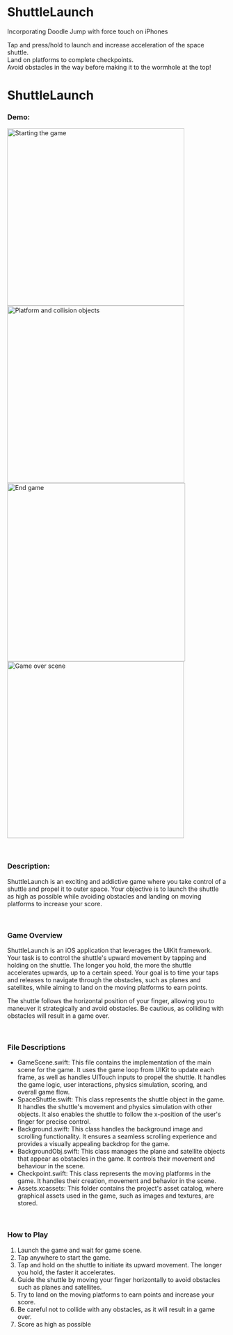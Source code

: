 # ShuttleLaunch
Incorporating Doodle Jump with force touch on iPhones

Tap and press/hold to launch and increase acceleration of the space shuttle.  
Land on platforms to complete checkpoints.  
Avoid obstacles in the way before making it to the wormhole at the top!  


# ShuttleLaunch
### **Demo:**
<img width="407" alt="Starting the game" src="https://github.com/joeykyleung/ShuttleLaunch/assets/77413460/a323eac2-2f55-4442-85c1-6fb5f6e83d7b">
<img width="407" alt="Platform and collision objects" src="https://github.com/joeykyleung/ShuttleLaunch/assets/77413460/e556826e-bfb9-4aa7-916e-9f7c5afc3350">
<img width="409" alt="End game" src="https://github.com/joeykyleung/ShuttleLaunch/assets/77413460/c43ae332-9b89-4f28-8e05-f017daae37c1">
<img width="406" alt="Game over scene" src="https://github.com/joeykyleung/ShuttleLaunch/assets/77413460/c4d4c5d6-cab3-4fac-bfb3-8ff0b52258ec">

&nbsp;
### **Description:**
ShuttleLaunch is an exciting and addictive game where you take control of a shuttle and propel it to outer space. Your objective is to launch the shuttle as high as possible while avoiding obstacles and landing on moving platforms to increase your score.

&nbsp;
### **Game Overview**
ShuttleLaunch is an iOS application that leverages the UIKit framework. Your task is to control the shuttle's upward movement by tapping and holding on the shuttle. The longer you hold, the more the shuttle accelerates upwards, up to a certain speed. Your goal is to time your taps and releases to navigate through the obstacles, such as planes and satellites, while aiming to land on the moving platforms to earn points.

The shuttle follows the horizontal position of your finger, allowing you to maneuver it strategically and avoid obstacles. Be cautious, as colliding with obstacles will result in a game over.

&nbsp;
### **File Descriptions**
* GameScene.swift: This file contains the implementation of the main scene for the game. It uses the game loop from UIKit to update each frame, as well as handles UITouch inputs to propel the shuttle. It handles the game logic, user interactions, physics simulation, scoring, and overall game flow.
* SpaceShuttle.swift: This class represents the shuttle object in the game. It handles the shuttle's movement and physics simulation with other objects. It also enables the shuttle to follow the x-position of the user's finger for precise control.
* Background.swift: This class handles the background image and scrolling functionality. It ensures a seamless scrolling experience and provides a visually appealing backdrop for the game.
* BackgroundObj.swift: This class manages the plane and satellite objects that appear as obstacles in the game. It controls their movement and behaviour in the scene.
* Checkpoint.swift: This class represents the moving platforms in the game. It handles their creation, movement and behavior in the scene.
* Assets.xcassets: This folder contains the project's asset catalog, where graphical assets used in the game, such as images and textures, are stored.


&nbsp;
### **How to Play**
1. Launch the game and wait for game scene.
2. Tap anywhere to start the game.
3. Tap and hold on the shuttle to initiate its upward movement. The longer you hold, the faster it accelerates.
4. Guide the shuttle by moving your finger horizontally to avoid obstacles such as planes and satellites.
5. Try to land on the moving platforms to earn points and increase your score.
6. Be careful not to collide with any obstacles, as it will result in a game over.
7. Score as high as possible
